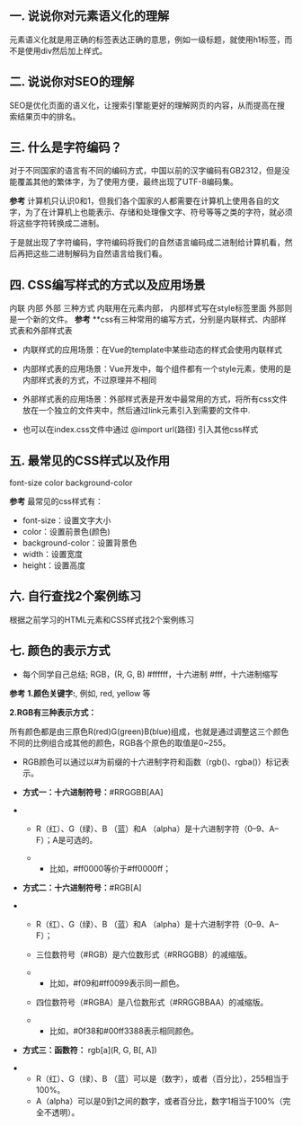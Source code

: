## 一. 说说你对元素语义化的理解
元素语义化就是用正确的标签表达正确的意思，例如一级标题，就使用h1标签，而不是使用div然后加上样式。


## 二. 说说你对SEO的理解
SEO是优化页面的语义化，让搜索引擎能更好的理解网页的内容，从而提高在搜索结果页中的排名。


## 三. 什么是字符编码？
对于不同国家的语言有不同的编码方式，中国以前的汉字编码有GB2312，但是没能覆盖其他的繁体字，为了使用方便，最终出现了UTF-8编码集。

**参考**
计算机只认识0和1，但我们各个国家的人都需要在计算机上使用各自的文字，为了在计算机上也能表示、存储和处理像文字、符号等等之类的字符，就必须将这些字符转换成二进制。

于是就出现了字符编码，字符编码将我们的自然语言编码成二进制给计算机看，然后再把这些二进制解码为自然语言给我们看。

## 四. CSS编写样式的方式以及应用场景
内联
内部
外部
三种方式
内联用在元素内部，
内部样式写在style标签里面
外部则是一个新的文件。
**参考**
**css有三种常用的编写方式，分别是内联样式、内部样式表和外部样式表

* 内联样式的应用场景：在Vue的template中某些动态的样式会使用内联样式
* 内部样式表的应用场景：Vue开发中，每个组件都有一个style元素，使用的是内部样式表的方式，不过原理并不相同
* 外部样式表的应用场景：外部样式表是开发中最常用的方式，将所有css文件放在一个独立的文件夹中，然后通过link元素引入到需要的文件中.

* 也可以在index.css文件中通过 @import url(路径) 引入其他css样式

## 五. 最常见的CSS样式以及作用
font-size
color
background-color

**参考**
最常见的css样式有：

* font-size：设置文字大小
* color：设置前景色(颜色)
* background-color：设置背景色
* width：设置宽度
* height：设置高度

## 六. 自行查找2个案例练习

根据之前学习的HTML元素和CSS样式找2个案例练习



## 七. 颜色的表示方式

* 每个同学自己总结;
RGB，(R, G, B)
#ffffff，十六进制
#fff，十六进制缩写


**参考**
**1.颜色关键字:**,  例如,  red, yellow 等



**2.RGB有三种表示方式：**

所有颜色都是由三原色R(red)G(green)B(blue)组成，也就是通过调整这三个颜色不同的比例组合成其他的颜色，RGB各个原色的取值是0~255。

- RGB颜色可以通过以#为前缀的十六进制字符和函数（rgb()、rgba()）标记表示。

- **方式一：十六进制符号：**#RRGGBB[AA]

- - R（红）、G（绿）、B （蓝）和A （alpha）是十六进制字符（0–9、A–F）；A是可选的。

  - - 比如，#ff0000等价于#ff0000ff；

- **方式二：十六进制符号：**#RGB[A]

- - R（红）、G（绿）、B （蓝）和A （alpha）是十六进制字符（0–9、A–F）；

  - 三位数符号（#RGB）是六位数形式（#RRGGBB）的减缩版。

  - - 比如，#f09和#ff0099表示同一颜色。

  - 四位数符号（#RGBA）是八位数形式（#RRGGBBAA）的减缩版。

  - - 比如，#0f38和#00ff3388表示相同颜色。

- **方式三：函数符：** rgb[a](R, G, B[, A])

- - R（红）、G（绿）、B （蓝）可以是<number>（数字），或者<percentage>（百分比），255相当于100%。
  - A（alpha）可以是0到1之间的数字，或者百分比，数字1相当于100%（完全不透明）。
